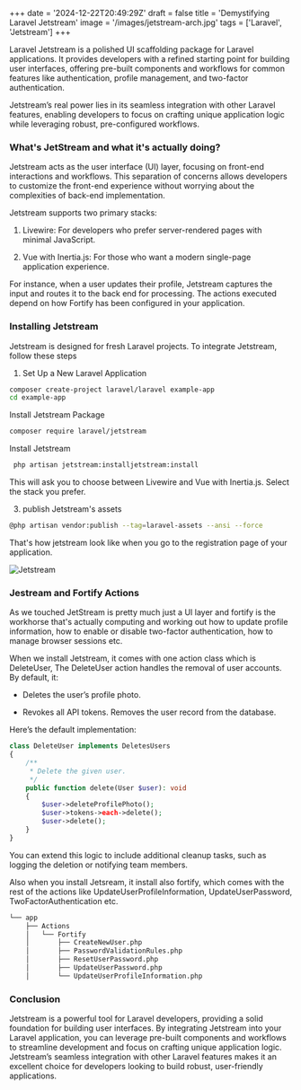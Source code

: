 +++
date = '2024-12-22T20:49:29Z'
draft = false
title = 'Demystifying Laravel Jetstream'
image = '/images/jetstream-arch.jpg'
tags = ['Laravel', 'Jetstream']
+++

Laravel Jetstream is a polished UI scaffolding package for Laravel applications. It provides developers with a refined starting point for building user interfaces, offering pre-built components and workflows for common features like authentication, profile management, and two-factor authentication. <!--more-->

Jetstream’s real power lies in its seamless integration with other Laravel features, enabling developers to focus on crafting unique application logic while leveraging robust, pre-configured workflows.

### What's JetStream and what it's actually doing?

Jetstream acts as the user interface (UI) layer, focusing on front-end interactions and workflows. This separation of concerns allows developers to customize the front-end experience without worrying about the complexities of back-end implementation.

Jetstream supports two primary stacks:

1. Livewire: For developers who prefer server-rendered pages with minimal JavaScript.

2. Vue with Inertia.js: For those who want a modern single-page application experience.

For instance, when a user updates their profile, Jetstream captures the input and routes it to the back end for processing. The actions executed depend on how Fortify has been configured in your application.

### Installing Jetstream
Jetstream is designed for fresh Laravel projects. To integrate Jetstream, follow these steps

1. Set Up a New Laravel Application

```sh
composer create-project laravel/laravel example-app
cd example-app
```

 Install Jetstream Package

 ```sh
 composer require laravel/jetstream

 ```
 Install Jetstream  
```sh
 php artisan jetstream:installjetstream:install
```

 This will ask you to choose between Livewire and Vue with Inertia.js. Select the stack you prefer.

3. publish Jetstream's assets

```sh
@php artisan vendor:publish --tag=laravel-assets --ansi --force
```
That's how jetstream look like when you go to the registration page of your application.

![Jetstream](/images/jetstream.png)

### Jestream and Fortify Actions 

As we touched JetStream is pretty much just a UI layer and fortify is the workhorse that's actually computing and working out how to update profile information, how to enable or disable two-factor authentication, how to manage browser sessions etc. 

When we install Jetstream, it comes with one action class which is DeleteUser, The DeleteUser action handles the removal of user accounts. By default, it:

- Deletes the user’s profile photo.

- Revokes all API tokens.
 Removes the user record from the database.

Here’s the default implementation:

```php
class DeleteUser implements DeletesUsers
{
    /**
     * Delete the given user.
     */
    public function delete(User $user): void
    {
        $user->deleteProfilePhoto();
        $user->tokens->each->delete();
        $user->delete();
    }
}
```

You can extend this logic to include additional cleanup tasks, such as logging the deletion or notifying team members. 

Also when you install Jetsream, it install also fortify, which comes with the rest of the actions like UpdateUserProfileInformation, UpdateUserPassword, TwoFactorAuthentication etc.

```sh
└── app
    ├── Actions
    │   └── Fortify
    │       ├── CreateNewUser.php
    │       ├── PasswordValidationRules.php
    │       ├── ResetUserPassword.php
    │       ├── UpdateUserPassword.php
    │       └── UpdateUserProfileInformation.php

```



### Conclusion

Jetstream is a powerful tool for Laravel developers, providing a solid foundation for building user interfaces. By integrating Jetstream into your Laravel application, you can leverage pre-built components and workflows to streamline development and focus on crafting unique application logic. Jetstream’s seamless integration with other Laravel features makes it an excellent choice for developers looking to build robust, user-friendly applications.
